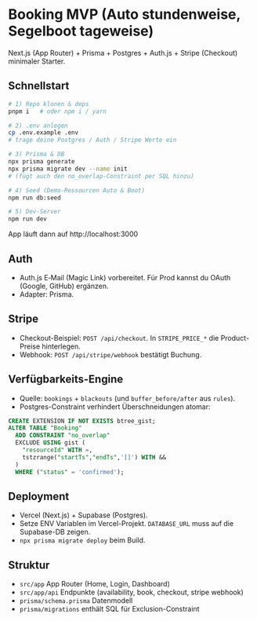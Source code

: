 # Booking MVP (Auto stundenweise, Segelboot tageweise)

Next.js (App Router) + Prisma + Postgres + Auth.js + Stripe (Checkout) minimaler Starter.

## Schnellstart

```bash
# 1) Repo klonen & deps
pnpm i   # oder npm i / yarn

# 2) .env anlegen
cp .env.example .env
# trage deine Postgres / Auth / Stripe Werte ein

# 3) Prisma & DB
npx prisma generate
npx prisma migrate dev --name init
# (fügt auch den no_overlap-Constraint per SQL hinzu)

# 4) Seed (Demo-Ressourcen Auto & Boot)
npm run db:seed

# 5) Dev-Server
npm run dev
```

App läuft dann auf http://localhost:3000

## Auth
- Auth.js E‑Mail (Magic Link) vorbereitet. Für Prod kannst du OAuth (Google, GitHub) ergänzen.
- Adapter: Prisma.

## Stripe
- Checkout-Beispiel: `POST /api/checkout`. In `STRIPE_PRICE_*` die Product-Preise hinterlegen.
- Webhook: `POST /api/stripe/webhook` bestätigt Buchung.

## Verfügbarkeits-Engine
- Quelle: `bookings` + `blackouts` (und `buffer_before/after` aus `rules`).
- Postgres-Constraint verhindert Überschneidungen atomar:
```sql
CREATE EXTENSION IF NOT EXISTS btree_gist;
ALTER TABLE "Booking"
  ADD CONSTRAINT "no_overlap"
  EXCLUDE USING gist (
    "resourceId" WITH =,
    tstzrange("startTs","endTs",'[]') WITH &&
  )
  WHERE ("status" = 'confirmed');
```

## Deployment
- Vercel (Next.js) + Supabase (Postgres).
- Setze ENV Variablen im Vercel-Projekt. `DATABASE_URL` muss auf die Supabase-DB zeigen.
- `npx prisma migrate deploy` beim Build.

## Struktur
- `src/app` App Router (Home, Login, Dashboard)
- `src/app/api` Endpunkte (availability, book, checkout, stripe webhook)
- `prisma/schema.prisma` Datenmodell
- `prisma/migrations` enthält SQL für Exclusion-Constraint
```

